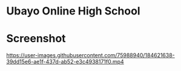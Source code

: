 # Ubayo Online High School


# Screenshot

https://user-images.githubusercontent.com/75988940/184621638-39dd15e6-ae1f-437d-ab52-e3c4938171f0.mp4

